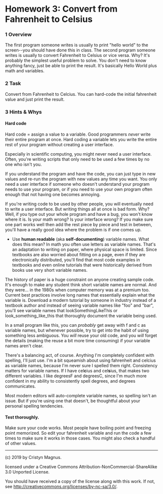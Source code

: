 # Homework 3: Convert from Fahrenheit to Celsius


### 1 Overview

The first program someone writes is usually to print "hello world" 
to the screen--you should have done this in class. The second program 
someone writes is usually to convert Fahrenheit to Celsius or vice 
versa. Why? It's probably the simplest useful problem to solve. You
don't need to know anything fancy, just be able to print the result.
It's basically Hello World plus math and variables.

### 2 Task

Convert from Fahrenheit to Celcius. You can hard-code the initial
fahrenheit value and just print the result.

### 3 Hints & Whys

#### **Hard code** 
 Hard code = assign a value to a variable. Good programmers *never*
 write their entire program at once. Hard coding a variable lets you
 write the entire rest of your program without creating a user interface.

 Especially in scientific computing, you might never need a user interface.
 Often, you're writing scripts that only need to be used a few times by no
 one who isn't you.

 If you understand the program and have the code, you can
 just type in new values and re-run the program with new values any time you
 want. You only need a user interface if someone who doesn't understand your 
 program needs to use your program, or if you need to use your own program
 often enough that not having one becomes annoying. 

 If you're writing code to be used by other people, you will eventually
 need to write a user interface. But writing things all at once is bad form.
 Why? Well, if you type out your whole program and have a bug, you won't know
 where it is. Is your math wrong? Is your interface wrong? If you make sure
 one part works well then add the rest piece by piece and test in between,
 you'll have a really good idea where the problem is if one comes up.

 * Use **human readable** (aka **self-documenting**) variable names. What 
 does this mean? In math you often use letters as variable names. That's
 an adaptation to writing on paper, where physical space is limited. Since 
 textbooks are also worried about fitting on a page, even if they are 
 electronically distributed, you'll find that most code examples in textbooks 
 and even online tutorials that were historically derived from books use
 very short variable names.
 
 The history of paper is a huge constraint on anyone creating sample code.
 It's enough to make any student think short variable names are normal. And
 they were... in the 1980s when computer memory was at a premium too. 
 Current best practices involve long names that essentially explain what the variable is. 
 Download a modern tutorial by someone in industry instead of a textbook 
 author and instead of seeing variable names like "foo"
 and "bar", you'll see variable names that lookSomethingLikeThis or 
 look_something_like_this that thoroughly document the variable being used. 

 In a small program like this, you can *probably* get away with f and c as
 variable names, but whenever possible, try to get into the habit of using
 something less ambiguous. You *will* reuse your old code, and you *will*
 forget the details (making the reuse a bit more time consuming) if your 
 variable names aren't clear.
 
 There's a balancing act, of course. Anything I'm completely confident with
 spelling, I'll just use. I'm a bit
 squeamish about using fahrenheit and celcius as variable names, because
 I'm never sure I spelled them right. Consistency matters for variable
 names. If I have cel**c**ius and cel**s**ius, that makes two different
 variables. I like degreesF and degreesC, since I'm much more confident
 in my ability to consistently spell degrees, and degrees communicates.

 Most modern editors will auto-complete variable names, so spelling isn't an 
 issue. But if you're using one that doesn't, be thoughtful about your
 personal spelling tendencies.

#### **Test thoroughly.** 

Make sure your code works. Most people have boiling
 point and freezing point memorized. So edit your fahrenheit variable and
 run the code a few times to make sure it works in those cases. You might
 also check a handful of other values.
 
---
(c) 2019 by Cristyn Magnus.

licensed under a
Creative Commons Attribution-NonCommercial-ShareAlike 3.0 Unported License.

You should have received a copy of the license along with this
work.  If not, see http://creativecommons.org/licenses/by-nc-sa/3.0/.
